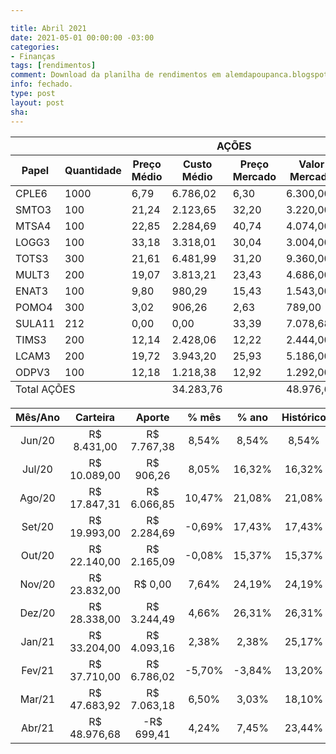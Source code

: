 ```yaml
---

title: Abril 2021
date: 2021-05-01 00:00:00 -03:00
categories:
- Finanças
tags: [rendimentos]
comment: Download da planilha de rendimentos em alemdapoupanca.blogspot.com
info: fechado.
type: post
layout: post
sha: 
---
```


<table role="grid"><thead id="j_idt129:j_idt482:0:j_idt489_head"><tr><th id="j_idt129:j_idt482:0:j_idt489:j_idt492" class="ui-state-default tituloRowMobile" role="columnheader" aria-label="AÇÕES" colspan="8"><span class="ui-column-title">AÇÕES</span></th></tr><tr><th id="j_idt129:j_idt482:0:j_idt489:j_idt494" class="ui-state-default" role="columnheader" aria-label="Papel"><span class="ui-column-title">Papel</span></th><th id="j_idt129:j_idt482:0:j_idt489:j_idt495" class="ui-state-default" role="columnheader" aria-label="Quantidade"><span class="ui-column-title">Quantidade</span></th><th id="j_idt129:j_idt482:0:j_idt489:j_idt496" class="ui-state-default" role="columnheader" aria-label="Preço Médio"><span class="ui-column-title">Preço Médio</span></th><th id="j_idt129:j_idt482:0:j_idt489:j_idt497" class="ui-state-default" role="columnheader" aria-label="Custo Médio"><span class="ui-column-title">Custo Médio</span></th><th id="j_idt129:j_idt482:0:j_idt489:j_idt498" class="ui-state-default" role="columnheader" aria-label="Preço Mercado"><span class="ui-column-title">Preço Mercado</span></th><th id="j_idt129:j_idt482:0:j_idt489:j_idt499" class="ui-state-default" role="columnheader" aria-label="Valor Mercado"><span class="ui-column-title">Valor Mercado</span></th><th id="j_idt129:j_idt482:0:j_idt489:j_idt500" class="ui-state-default" role="columnheader" aria-label="% Retorno"><span class="ui-column-title">% Retorno</span></th><th id="j_idt129:j_idt482:0:j_idt489:j_idt501" class="ui-state-default" role="columnheader" aria-label="Retorno"><span class="ui-column-title">Retorno</span></th></tr></thead><tfoot id="j_idt129:j_idt482:0:j_idt489_foot"><tr><td class="ui-state-default" colspan="3">Total AÇÕES</td><td class="ui-state-default">34.283,76</td><td class="ui-state-default"></td><td class="ui-state-default">48.976,68</td><td class="ui-state-default">42,86%</td><td class="ui-state-default">14.692,92</td></tr></tfoot><tbody id="j_idt129:j_idt482:0:j_idt489_data" class="ui-datatable-data ui-widget-content"><tr data-ri="0" class="ui-widget-content ui-datatable-even" role="row"><td role="gridcell">CPLE6</td><td role="gridcell">1000</td><td role="gridcell">6,79</td><td role="gridcell">6.786,02</td><td role="gridcell">6,30</td><td role="gridcell">6.300,00</td><td role="gridcell">-7,16%</td><td role="gridcell">-486,02</td></tr><tr data-ri="1" class="ui-widget-content ui-datatable-odd" role="row"><td role="gridcell">SMTO3</td><td role="gridcell">100</td><td role="gridcell">21,24</td><td role="gridcell">2.123,65</td><td role="gridcell">32,20</td><td role="gridcell">3.220,00</td><td role="gridcell">51,63%</td><td role="gridcell">1.096,35</td></tr><tr data-ri="2" class="ui-widget-content ui-datatable-even" role="row"><td role="gridcell">MTSA4</td><td role="gridcell">100</td><td role="gridcell">22,85</td><td role="gridcell">2.284,69</td><td role="gridcell">40,74</td><td role="gridcell">4.074,00</td><td role="gridcell">78,32%</td><td role="gridcell">1.789,31</td></tr><tr data-ri="3" class="ui-widget-content ui-datatable-odd" role="row"><td role="gridcell">LOGG3</td><td role="gridcell">100</td><td role="gridcell">33,18</td><td role="gridcell">3.318,01</td><td role="gridcell">30,04</td><td role="gridcell">3.004,00</td><td role="gridcell">-9,46%</td><td role="gridcell">-314,01</td></tr><tr data-ri="4" class="ui-widget-content ui-datatable-even" role="row"><td role="gridcell">TOTS3</td><td role="gridcell">300</td><td role="gridcell">21,61</td><td role="gridcell">6.481,99</td><td role="gridcell">31,20</td><td role="gridcell">9.360,00</td><td role="gridcell">44,40%</td><td role="gridcell">2.878,01</td></tr><tr data-ri="5" class="ui-widget-content ui-datatable-odd" role="row"><td role="gridcell">MULT3</td><td role="gridcell">200</td><td role="gridcell">19,07</td><td role="gridcell">3.813,21</td><td role="gridcell">23,43</td><td role="gridcell">4.686,00</td><td role="gridcell">22,89%</td><td role="gridcell">872,79</td></tr><tr data-ri="6" class="ui-widget-content ui-datatable-even" role="row"><td role="gridcell">ENAT3</td><td role="gridcell">100</td><td role="gridcell">9,80</td><td role="gridcell">980,29</td><td role="gridcell">15,43</td><td role="gridcell">1.543,00</td><td role="gridcell">57,40%</td><td role="gridcell">562,71</td></tr><tr data-ri="7" class="ui-widget-content ui-datatable-odd" role="row"><td role="gridcell">POMO4</td><td role="gridcell">300</td><td role="gridcell">3,02</td><td role="gridcell">906,26</td><td role="gridcell">2,63</td><td role="gridcell">789,00</td><td role="gridcell">-12,94%</td><td role="gridcell">-117,26</td></tr><tr data-ri="8" class="ui-widget-content ui-datatable-even" role="row"><td role="gridcell">SULA11</td><td role="gridcell">212</td><td role="gridcell">0,00</td><td role="gridcell">0,00</td><td role="gridcell">33,39</td><td role="gridcell">7.078,68</td><td role="gridcell">0,00%</td><td role="gridcell">7.078,68</td></tr><tr data-ri="9" class="ui-widget-content ui-datatable-odd" role="row"><td role="gridcell">TIMS3</td><td role="gridcell">200</td><td role="gridcell">12,14</td><td role="gridcell">2.428,06</td><td role="gridcell">12,22</td><td role="gridcell">2.444,00</td><td role="gridcell">0,66%</td><td role="gridcell">15,94</td></tr><tr data-ri="10" class="ui-widget-content ui-datatable-even" role="row"><td role="gridcell">LCAM3</td><td role="gridcell">200</td><td role="gridcell">19,72</td><td role="gridcell">3.943,20</td><td role="gridcell">25,93</td><td role="gridcell">5.186,00</td><td role="gridcell">31,52%</td><td role="gridcell">1.242,80</td></tr><tr data-ri="11" class="ui-widget-content ui-datatable-odd" role="row"><td role="gridcell">ODPV3</td><td role="gridcell">100</td><td role="gridcell">12,18</td><td role="gridcell">1.218,38</td><td role="gridcell">12,92</td><td role="gridcell">1.292,00</td><td role="gridcell">6,04%</td><td role="gridcell">73,62</td></tr></tbody></table>

| **Mês/Ano** | **Carteira**   | **Aporte**     | **% mês** | **% ano** | **Histórico** |
|:-----------:|:--------------:|:--------------:|:---------:|:---------:|:-------------:|
| Jun/20      |  R$ 8\.431,00  |  R$ 7\.767,38  | 8,54%     | 8,54%     | 8,54%         |
| Jul/20      |  R$ 10\.089,00  |  R$ 906,26     | 8,05%     | 16,32%    | 16,32%        |
| Ago/20     |  R$ 17\.847,31  |  R$ 6\.066,85  | 10,47%     | 21,08%     | 21,08%     |
| Set/20      | R$ 19\.993,00 |  R$ 2\.284,69  | -0,69% | 17,43% | 17,43% |
| Out/20      | R$ 22\.140,00 | R$ 2\.165,09 | -0,08% | 15,37% | 15,37% |
| Nov/20      | R$ 23\.832,00 | R$ 0,00 | 7,64% | 24,19% | 24,19% |
| Dez/20      | R$ 28\.338,00 | R$ 3\.244,49 | 4,66% | 26,31% | 26,31% |
| Jan/21      | R$ 33\.204,00 | R$ 4\.093,16 | 2,38% | 2,38% | 25,17% |
| Fev/21      | R$ 37\.710,00 | R$ 6\.786,02 | -5,70% | -3,84% | 13,20% |
| Mar/21      | R$ 47\.683,92 | R$ 7\.063,18 | 6,50% | 3,03% | 18,10% |
| Abr/21      | R$ 48\.976,68 | -R$ 699,41 | 4,24% | 7,45% | 23,44% |